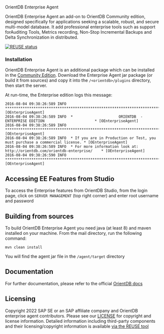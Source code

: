 OrientDB Enterprise Agent

OrientDB Enterprise Agent an add-on to OrientDB Community edition, designed specifically for applications seeking a scalable, robust, and secure multi-model database. It add professional enterprise tools such as support forAuditing Tools, Metrics recording, Non-Stop Incremental Backups and Delta Synchronization in distributed.

[![REUSE status](https://api.reuse.software/badge/github.com/SAP/orientdb-enterprise-agent)](https://api.reuse.software/info/github.com/SAP/orientdb-enterprise-agent)

### Installation

OrientDB Enterprise Agent is an additional package which can be installed in the [Community Edition](../gettingstarted/Tutorial-Installation.md). Download the Enterprise Agent jar package (or build it from sources) and copy it into the `/<orientdb>/plugins` directory, then start the server.

At run-time, the Enterprise edition logs this message:

```
2016-08-04 09:38:26:589 INFO  ***************************************************************************** [OEnterpriseAgent]
2016-08-04 09:38:26:589 INFO  *                     ORIENTDB  -  ENTERPRISE EDITION                       * [OEnterpriseAgent]
2016-08-04 09:38:26:589 INFO  ***************************************************************************** [OEnterpriseAgent]
2016-08-04 09:38:26:589 INFO  * If you are in Production or Test, you must purchase a commercial license. * [OEnterpriseAgent]
2016-08-04 09:38:26:589 INFO  * For more information look at: http://orientdb.com/orientdb-enterprise/    * [OEnterpriseAgent]
2016-08-04 09:38:26:590 INFO  ***************************************************************************** [OEnterpriseAgent]
```


## Accessing EE Features from Studio

To access the Enterprise features from OrientDB Studio, from the login page, click on `SERVER MANAGEMENT` (top right corner) and enter root username and password


## Building from sources

To build OrientDB Enterprise Agent you need java (at least 8) and maven installed on your machine.
From the mail directory, run the following command:

```
mvn clean install
```

You will find the agent jar file in the `/agent/target` directory

## Documentation

For further documentation, please refer to the official [OrientDB docs](https://orientdb.org/docs/3.2.x/ee/Enterprise-Edition.html)


## Licensing

Copyright 2022 SAP SE or an SAP affiliate company and OrientDB enterprise agent contributors. Please see our [LICENSE](LICENSE) for copyright and license information. Detailed information including third-party components and their licensing/copyright information is available [via the REUSE tool](https://api.reuse.software/info/github.com/SAP/orientdb-enterprise-agent)
